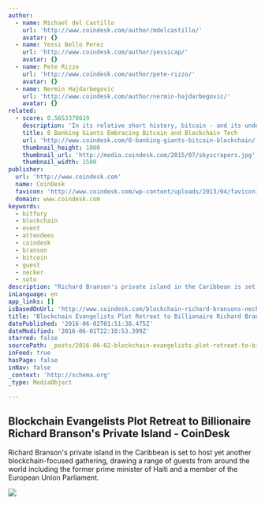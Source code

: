 ```yaml
---
author:
  - name: Michael del Castillo
    url: 'http://www.coindesk.com/author/mdelcastillo/'
    avatar: {}
  - name: Yessi Bello Perez
    url: 'http://www.coindesk.com/author/yessicap/'
    avatar: {}
  - name: Pete Rizzo
    url: 'http://www.coindesk.com/author/pete-rizzo/'
    avatar: {}
  - name: Nermin Hajdarbegovic
    url: 'http://www.coindesk.com/author/nermin-hajdarbegovic/'
    avatar: {}
related:
  - score: 0.5653370619
    description: 'In its relative short history, bitcoin - and its underlying technology the blockchain - have captivated thinkers around the world, but not everyone was quick to see the potential. Due in part to its initial billing as a threat to the traditional financial ecosystem, these institutions have perhaps understandably responded with sharp critiques and deep skepticism for the technology.'
    title: 8 Banking Giants Embracing Bitcoin and Blockchain Tech
    url: 'http://www.coindesk.com/8-banking-giants-bitcoin-blockchain/'
    thumbnail_height: 1000
    thumbnail_url: 'http://media.coindesk.com/2015/07/skyscrapers.jpg'
    thumbnail_width: 1500
publisher:
  url: 'http://www.coindesk.com'
  name: CoinDesk
  favicon: 'http://www.coindesk.com/wp-content/uploads/2013/04/favicon1.ico?7fca2f'
  domain: www.coindesk.com
keywords:
  - bitfury
  - blockchain
  - event
  - attendees
  - coindesk
  - branson
  - bitcoin
  - guest
  - necker
  - soto
description: "Richard Branson's private island in the Caribbean is set to host yet another blockchain-focused gathering, drawing a range of guests from around the world including the former prime minister of Haiti and a member of the European Union Parliament."
inLanguage: en
app_links: []
isBasedOnUrl: 'http://www.coindesk.com/blockchain-richard-bransons-necker-island/'
title: "Blockchain Evangelists Plot Retreat to Billionaire Richard Branson's Private Island - CoinDesk"
datePublished: '2016-06-02T01:51:38.475Z'
dateModified: '2016-06-01T22:10:53.399Z'
starred: false
sourcePath: _posts/2016-06-02-blockchain-evangelists-plot-retreat-to-billionaire-richard-b.md
inFeed: true
hasPage: false
inNav: false
_context: 'http://schema.org'
_type: MediaObject

---
```

<article style=""><h1>Blockchain Evangelists Plot Retreat to Billionaire Richard Branson's Private Island - CoinDesk</h1><p>Richard Branson's private island in the Caribbean is set to host yet another blockchain-focused gathering, drawing a range of guests from around the world including the former prime minister of Haiti and a member of the European Union Parliament.</p><img src="http://media.coindesk.com/2016/06/block-chain-summit-by-john-dill-39.jpg" /></article>